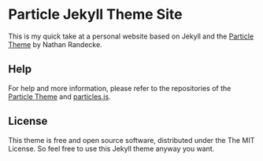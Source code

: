 # Particle Jekyll Theme Site

This is my quick take at a personal website based on Jekyll and the
[Particle Theme](https://nrandecker.github.io/particle/) by Nathan Randecke.

## Help

For help and more information, please refer to the repositories of the
[Particle Theme](https://github.com/nrandecker/particle) and
[particles.js](https://github.com/VincentGarreau/particles.js/).

## License

This theme is free and open source software, distributed under the The MIT
License. So feel free to use this Jekyll theme anyway you want.
